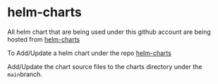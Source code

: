 # helm-charts
All helm chart that are being used under this github account are being hosted from [helm-charts](https://akankshakumari393.github.io/helm-charts)

To Add/Update a helm chart under the repo [helm-charts](https://akankshakumari393.github.io/helm-charts)

Add/Update the chart source files to the charts directory under the `main`branch.
